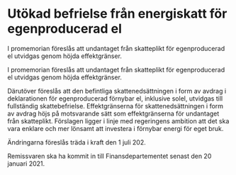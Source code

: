 # Utökad befrielse från energiskatt för egenproducerad el

I promemorian föreslås att undantaget från skatteplikt för egenproducerad el utvidgas genom höjda effektgränser.

I promemorian föreslås att undantaget från skatteplikt för egenproducerad el utvidgas genom höjda effektgränser.

Därutöver föreslås att den befintliga skattenedsättningen i form av avdrag i deklarationen för egenproducerad förnybar el, inklusive solel, utvidgas till fullständig skattebefrielse. Effektgränserna för skattenedsättningen i form av avdrag höjs på motsvarande sätt som effektgränserna för undantaget från skatteplikt. Förslagen ligger i linje med regeringens ambition att det ska vara enklare och mer lönsamt att investera i förnybar energi för eget bruk.

Ändringarna föreslås träda i kraft den 1 juli 202.

Remissvaren ska ha kommit in till Finansdepartementet senast den 20 januari 2021.
